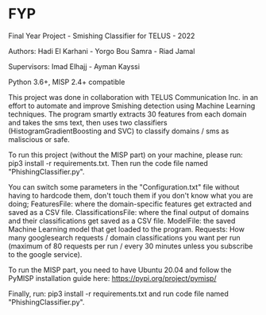 # FYP
Final Year Project - Smishing Classifier for TELUS - 2022

Authors: Hadi El Karhani - Yorgo Bou Samra - Riad Jamal

Supervisors: Imad Elhajj - Ayman Kayssi

Python 3.6+, MISP 2.4+ compatible

This project was done in collaboration with TELUS Communication Inc. in an effort to automate and improve Smishing detection using Machine Learning techniques. The program smartly extracts 30 features from each domain and takes the sms text, then uses two classifiers (HistogramGradientBoosting and SVC) to classify domains / sms as maliscious or safe.

To run this project (without the MISP part) on your machine, please run: pip3 install -r requirements.txt. Then run the code file named "PhishingClassifier.py".

You can switch some parameters in the "Configuration.txt" file without having to hardcode them, don't touch them if you don't know what you are doing; FeaturesFile: where the domain-specific features get extracted and saved as a CSV file. ClassificationsFile: where the final output of domains and their classifications get saved as a CSV file. ModelFile: the saved Machine Learning model that get loaded to the program. Requests: How many googlesearch requests / domain classifications you want per run (maximum of 80 requests per run / every 30 minutes unless you subscribe to the google service).

To run the MISP part, you need to have Ubuntu 20.04 and follow the PyMISP installation guide here: https://pypi.org/project/pymisp/

Finally, run: pip3 install -r requirements.txt and run code file named "PhishingClassifier.py".
